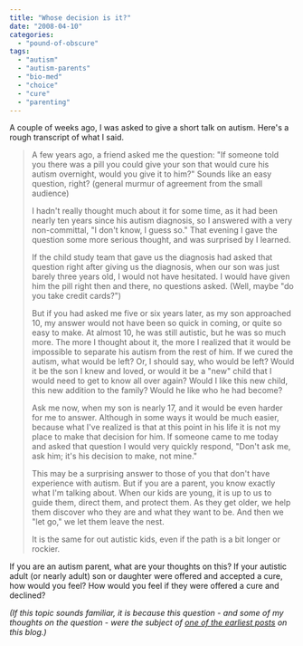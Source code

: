 ```yaml
---
title: "Whose decision is it?"
date: "2008-04-10"
categories: 
  - "pound-of-obscure"
tags: 
  - "autism"
  - "autism-parents"
  - "bio-med"
  - "choice"
  - "cure"
  - "parenting"
---
```


A couple of weeks ago, I was asked to give a short talk on autism. Here's a rough transcript of what I said.

> A few years ago, a friend asked me the question: "If someone told you there was a pill you could give your son that would cure his autism overnight, would you give it to him?" Sounds like an easy question, right? (general murmur of agreement from the small audience)
> 
> I hadn't really thought much about it for some time, as it had been nearly ten years since his autism diagnosis, so I answered with a very non-committal, "I don't know, I guess so." That evening I gave the question some more serious thought, and was surprised by I learned.
> 
> If the child study team that gave us the diagnosis had asked that question right after giving us the diagnosis, when our son was just barely three years old, I would not have hesitated. I would have given him the pill right then and there, no questions asked. (Well, maybe "do you take credit cards?")
> 
> But if you had asked me five or six years later, as my son approached 10, my answer would not have been so quick in coming, or quite so easy to make. At almost 10, he was still autistic, but he was so much more. The more I thought about it, the more I realized that it would be impossible to separate his autism from the rest of him. If we cured the autism, what would be left? Or, I should say, who would be left? Would it be the son I knew and loved, or would it be a "new" child that I would need to get to know all over again? Would I like this new child, this new addition to the family? Would he like who he had become?
> 
> Ask me now, when my son is nearly 17, and it would be even harder for me to answer. Although in some ways it would be much easier, because what I've realized is that at this point in his life it is not my place to make that decision for him. If someone came to me today and asked that question I would very quickly respond, "Don't ask me, ask him; it's his decision to make, not mine."
> 
> This may be a surprising answer to those of you that don't have experience with autism. But if you are a parent, you know exactly what I'm talking about. When our kids are young, it is up to us to guide them, direct them, and protect them. As they get older, we help them discover who they are and what they want to be. And then we "let go," we let them leave the nest.
> 
> It is the same for out autistic kids, even if the path is a bit longer or rockier.

If you are an autism parent, what are your thoughts on this? If your autistic adult (or nearly adult) son or daughter were offered and accepted a cure, how would you feel? How would you feel if they were offered a cure and declined?

_(If this topic sounds familiar, it is because this question - and some of my thoughts on the question - were the subject of [one of the earliest posts](http://autism.gbrettmiller.com/2005/04/thoughts-on-curing-autism/) on this blog.)_
